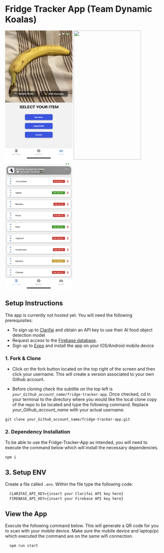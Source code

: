 # Fridge Tracker App (Team Dynamic Koalas)

<p float="left">
<img src="https://raw.githubusercontent.com/nmergulh/fridge-tracker-app/main/assets/objectdetection.png" height="420px" width="220px">
<img src="https://raw.githubusercontent.com/nmergulh/fridge-tracker-app/main/assets/barcodescanner.png" height="420px" width="220px">
<img src= "https://raw.githubusercontent.com/nmergulh/fridge-tracker-app/main/assets/fridgelist.png" height="420px" width="220px">
</p>

## Setup Instructions

The app is currently not hosted yet. You will need the following prerequisites:

- To sign up to [Clarifai](clarifai.com) and obtain an API key to use their AI food object detection model
- Request access to the [Firebase database](https://console.firebase.google.com/project/project-fridge-9721e/firestore/data/~2FFoodItems~2F3WceiAcj4lmARwSyEleH).
- Sign up to [Expo](https://expo.dev/client) and install the app on your IOS/Android mobile device

### 1. Fork & Clone

- Click on the fork button located on the top right of the screen and then click your username. This will create a version associated to your own Github account.

- Before cloning check the subtitle on the top left is <em>`your_Github_account_name`</em>`/fridge-tracker-app`. Once checked, cd in your terminal to the directory where you would like the local clone copy of the repo to be located and type the following command. Replace <em>your_Github_account_name</em> with your actual username.

```
git clone your_Github_account_name/fridge-tracker-app.git
```

### 2. Dependency Installation

To be able to use the Fridge-Tracker-App as intended, you will need to execute the command below which will install the necessary dependencies.

```
npm i
```

## 3. Setup ENV

Create a file called `.env`. Within the file type the following code:

```
  CLARIFAI_API_KEY={insert your Clarifai API key here}
  FIREBASE_API_KEY={insert your Firebase API key here}
```

## View the App

Execute the following command below. This will generate a QR code for you to scan with your mobile device. Make sure the mobile device and laptop/pc which executed the command are on the same wifi connection.

```
  npm run start
```
